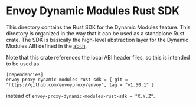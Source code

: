 # Envoy Dynamic Modules Rust SDK

This directory contains the Rust SDK for the Dynamic Modules feature. This directory is organized in the way that it can be used as a standalone Rust crate. The SDK is basically the high-level abstraction layer for the Dynamic Modules ABI defined in the [abi.h](../../abi.h).

Note that this crate references the local ABI header files, so this is intended to be used as 
```
[dependencies]
envoy-proxy-dynamic-modules-rust-sdk = { git = "https://github.com/envoyproxy/envoy", tag = "v1.50.1" }
```

instead of `envoy-proxy-dynamic-modules-rust-sdk = "X.Y.Z"`.
